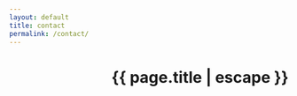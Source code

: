 ```yaml
---
layout: default
title: contact
permalink: /contact/
---
```

<div style="text-align: right;">

  <h1 class="post-title">{{ page.title | escape }}</h1>

  <script language="JavaScript">
  var am = "benrempel93";
  var i = "gmail";
  var sneaky = "com";
  document.write(am + "@" + i + "." + sneaky);
  </script>
</div>
